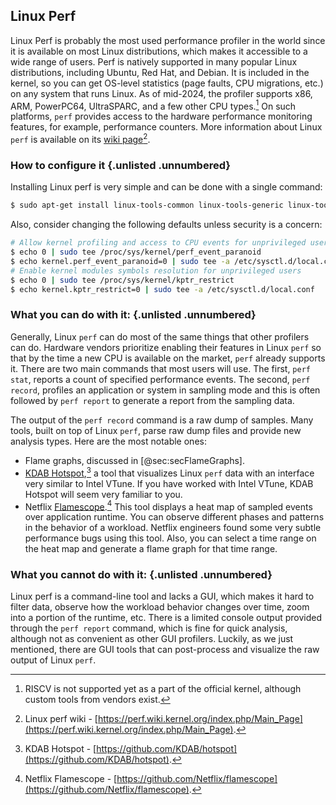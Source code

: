 ## Linux Perf

Linux Perf is probably the most used performance profiler in the world since it is available on most Linux distributions, which makes it accessible to a wide range of users. Perf is natively supported in many popular Linux distributions, including Ubuntu, Red Hat, and Debian. It is included in the kernel, so you can get OS-level statistics (page faults, CPU migrations, etc.) on any system that runs Linux. As of mid-2024, the profiler supports x86, ARM, PowerPC64, UltraSPARC, and a few other CPU types.[^2] On such platforms, `perf` provides access to the hardware performance monitoring features, for example, performance counters. More information about Linux `perf` is available on its [wiki page](https://perf.wiki.kernel.org/index.php/Main_Page)[^1].

### How to configure it {.unlisted .unnumbered}

Installing Linux perf is very simple and can be done with a single command:

```bash
$ sudo apt-get install linux-tools-common linux-tools-generic linux-tools-`uname -r`
```

Also, consider changing the following defaults unless security is a concern:

```bash
# Allow kernel profiling and access to CPU events for unprivileged users
$ echo 0 | sudo tee /proc/sys/kernel/perf_event_paranoid
$ echo kernel.perf_event_paranoid=0 | sudo tee -a /etc/sysctl.d/local.conf
# Enable kernel modules symbols resolution for unprivileged users
$ echo 0 | sudo tee /proc/sys/kernel/kptr_restrict
$ echo kernel.kptr_restrict=0 | sudo tee -a /etc/sysctl.d/local.conf
```

### What you can do with it: {.unlisted .unnumbered}

Generally, Linux `perf` can do most of the same things that other profilers can do. Hardware vendors prioritize enabling their features in Linux `perf` so that by the time a new CPU is available on the market, `perf` already supports it. There are two main commands that most users will use. The first, `perf stat`, reports a count of specified performance events. The second, `perf record`, profiles an application or system in sampling mode and this is often followed by `perf report` to generate a report from the sampling data.

The output of the `perf record` command is a raw dump of samples. Many tools, built on top of Linux `perf`, parse raw dump files and provide new analysis types. Here are the most notable ones:

- Flame graphs, discussed in [@sec:secFlameGraphs].
- [KDAB Hotspot](https://github.com/KDAB/hotspot),[^3] a tool that visualizes Linux `perf` data with an interface very similar to Intel VTune. If you have worked with Intel VTune, KDAB Hotspot will seem very familiar to you.
- Netflix [Flamescope](https://github.com/Netflix/flamescope).[^4] This tool displays a heat map of sampled events over application runtime. You can observe different phases and patterns in the behavior of a workload. Netflix engineers found some very subtle performance bugs using this tool. Also, you can select a time range on the heat map and generate a flame graph for that time range.

### What you cannot do with it: {.unlisted .unnumbered}

Linux perf is a command-line tool and lacks a GUI, which makes it hard to filter data, observe how the workload behavior changes over time, zoom into a portion of the runtime, etc. There is a limited console output provided through the `perf report` command, which is fine for quick analysis, although not as convenient as other GUI profilers. Luckily, as we just mentioned, there are GUI tools that can post-process and visualize the raw output of Linux `perf`.

[^1]: Linux perf wiki - [https://perf.wiki.kernel.org/index.php/Main_Page](https://perf.wiki.kernel.org/index.php/Main_Page).
[^2]: RISCV is not supported yet as a part of the official kernel, although custom tools from vendors exist.
[^3]: KDAB Hotspot - [https://github.com/KDAB/hotspot](https://github.com/KDAB/hotspot).
[^4]: Netflix Flamescope - [https://github.com/Netflix/flamescope](https://github.com/Netflix/flamescope).

